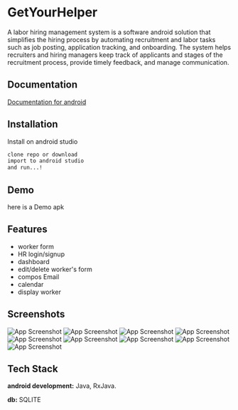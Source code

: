 # GetYourHelper

A labor hiring management system is a software android solution  that simplifies the hiring process by automating recruitment and labor tasks such as job posting, application tracking, and onboarding. The system helps recruiters and hiring managers keep track of applicants and stages of the recruitment process, provide timely feedback, and manage communication.
## Documentation

[Documentation for android](https://developer.android.com/docs)

## Installation

Install on android studio

```bash
clone repo or download
import to android studio
and run...!

```
    
## Demo

here is a Demo apk


## Features

- worker form 
- HR login/signup
- dashboard
- edit/delete worker's form
- compos Email
- calendar 
- display worker

## Screenshots


![App Screenshot](./screenshot/1.jpg)
![App Screenshot](./screenshot/2.jpg)
![App Screenshot](./screenshot/3.jpg)
![App Screenshot](./screenshot/4.jpg)
![App Screenshot](./screenshot/5.jpg)
![App Screenshot](./screenshot/6.jpg)
![App Screenshot](./screenshot/7.jpg)
![App Screenshot](./screenshot/8.jpg)
![App Screenshot](./screenshot/9.jpg)



## Tech Stack

**android development:** Java, RxJava.

**db:** SQLITE

